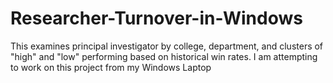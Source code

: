 # Researcher-Turnover-in-Windows
This examines principal investigator by college, department, and clusters of "high" and "low" performing based on historical win rates.  I am attempting to work on this project from my Windows Laptop
